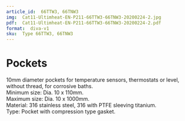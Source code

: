 ```yaml
---
article_id:  66TTW3, 66TNW3
img:  Cat11-Ultimheat-EN-P211-66TTW3-66TNW3-20200224-2.jpg
pdf:  Cat11-Ultimheat-EN-P211-66TTW3-66TNW3-20200224-2.pdf
format:  diva-v1
sku:  Type 66TTW3, 66TNW3
---
```

# Pockets

10mm diameter pockets for temperature sensors, thermostats or level, 
without thread, for corrosive baths.  
Minimum size: Dia. 10 x 110mm.  
Maximum size: Dia. 10 x 1000mm.  
Material: 316 stainless steel, 316 with PTFE sleeving titanium.  
Type: Pocket with compression type gasket.  

